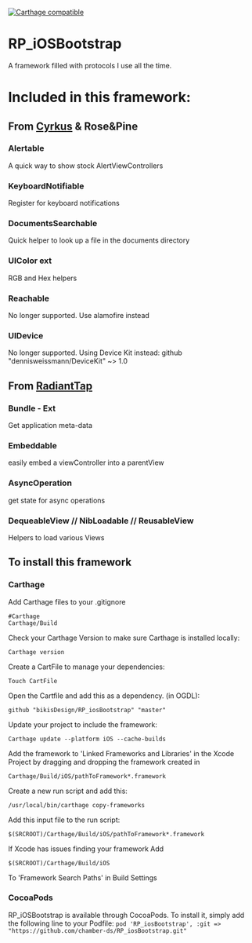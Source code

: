  [![Carthage compatible](https://img.shields.io/badge/Carthage-compatible-4BC51D.svg?style=flat)](https://github.com/Carthage/Carthage)

# RP_iOSBootstrap
A framework filled with protocols I use all the time.

# Included in this framework:
## From [Cyrkus](https://github.com/cyrkus) & Rose&Pine

### Alertable
 A quick way to show stock AlertViewControllers

### KeyboardNotifiable
 Register for keyboard notifications

### DocumentsSearchable
 Quick helper to look up a file in the documents directory
 
### UIColor ext
RGB and Hex helpers

### Reachable
No longer supported. Use alamofire instead  

### UIDevice
No longer supported. Using Device Kit instead:
github "dennisweissmann/DeviceKit" ~> 1.0

## From [RadiantTap](https://github.com/radianttap)

### Bundle - Ext
  Get application meta-data
  
### Embeddable
  easily embed a viewController into a parentView
  
### AsyncOperation
  get state for async operations
    
### DequeableView // NibLoadable // ReusableView 
  Helpers to load various Views


## To install this framework

### Carthage

Add Carthage files to your .gitignore

    #Carthage
    Carthage/Build

Check your Carthage Version to make sure Carthage is installed locally:

    Carthage version

Create a CartFile to manage your dependencies:

    Touch CartFile

Open the Cartfile and add this as a dependency. (in OGDL):

    github "bikisDesign/RP_iosBootstrap" "master"

Update your project to include the framework:

    Carthage update --platform iOS --cache-builds

Add the framework to 'Linked Frameworks and Libraries' in the Xcode Project by dragging and dropping the framework created in

    Carthage/Build/iOS/pathToFramework*.framework

Create a new run script and add this:

    /usr/local/bin/carthage copy-frameworks

Add this input file to the run script:

    $(SRCROOT)/Carthage/Build/iOS/pathToFramework*.framework

If Xcode has issues finding your framework Add

    $(SRCROOT)/Carthage/Build/iOS

To 'Framework Search Paths' in Build Settings


### CocoaPods

RP_iOSBootstrap is available through CocoaPods. To install it, simply add the following line to your Podfile:
	```pod 'RP_iosBootstrap', :git => "https://github.com/chamber-ds/RP_iosBootstrap.git"```
